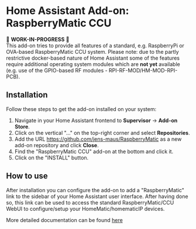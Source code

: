 # Home Assistant Add-on: RaspberryMatic CCU

🚧 **WORK-IN-PROGRESS** 🚧<br/>
This add-on tries to provide all features of a standard, e.g. RaspberryPi or OVA-based
RaspberryMatic CCU system. Please note: due to the partly restrictive docker-based nature of
Home Assistant some of the features require additional operating system modules which
are **not yet** available (e.g. use of the GPIO-based RF modules - RPI-RF-MOD/HM-MOD-RPI-PCB).

## Installation

Follow these steps to get the add-on installed on your system:

1. Navigate in your Home Assistant frontend to **Supervisor** -> **Add-on Store**.
2. Click on the vertical "..." on the top-right corner and select **Repositories**.
3. Add the URL https://github.com/jens-maus/RaspberryMatic as a new add-on repository and click **Close**.
4. Find the "RaspberryMatic CCU" add-on at the bottom and click it.
5. Click on the "INSTALL" button.

## How to use

After installation you can configure the add-on to add a "RaspberryMatic" link
to the sidebar of your Home Assistant user interface. After having done so, this link can
be used to access the standard RaspberryMatic/CCU WebUI to configure/setup your
HomeMatic/homematicIP devices.

More detailed documentation can be found [here](https://github.com/jens-maus/RaspberryMatic/wiki/Installation-HomeAssistant)
